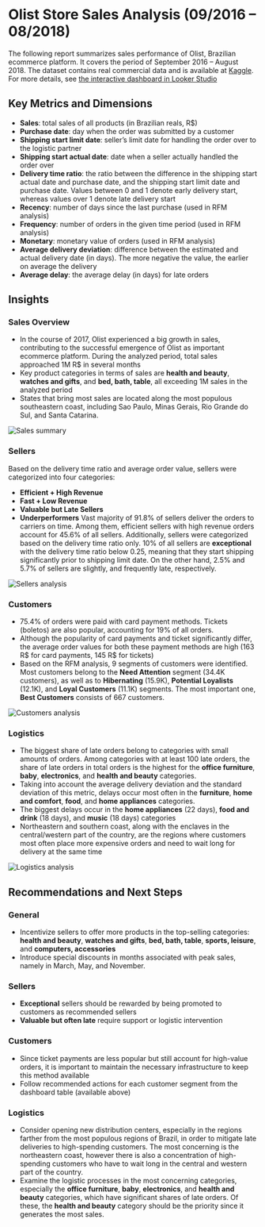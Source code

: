 # Olist Store Sales Analysis (09/2016 – 08/2018)
The following report summarizes sales performance of Olist, Brazilian ecommerce platform. It covers the period of September 2016 – August 2018. The dataset contains real commercial data and is available at [Kaggle]( https://www.kaggle.com/datasets/olistbr/brazilian-ecommerce/data?select=olist_customers_dataset.csv). 
For more details, see [the interactive dashboard in Looker Studio]( https://lookerstudio.google.com/s/pL6ogt9hjes)

## Key Metrics and Dimensions
- **Sales**: total sales of all products (in Brazilian reals, R$)
- **Purchase date**: day when the order was submitted by a customer
- **Shipping start limit date**: seller’s limit date for handling the order over to the logistic partner
- **Shipping start actual date**: date when a seller actually handled the order over
- **Delivery time ratio**: the ratio between the difference in the shipping start actual date and purchase date, and the shipping start limit date and purchase date. Values between 0 and 1 denote early delivery start, whereas values over 1 denote late delivery start
- **Recency**: number of days since the last purchase (used in RFM analysis)
- **Frequency**: number of orders in the given time period (used in RFM analysis)
- **Monetary**: monetary value of orders (used in RFM analysis)
- **Average delivery deviation**: difference between the estimated and actual delivery date (in days). The more negative the value, the earlier on average the delivery
- **Average delay**: the average delay (in days) for late orders

## Insights
### Sales Overview
- In the course of 2017, Olist experienced a big growth in sales, contributing to the successful emergence of Olist as important ecommerce platform. During the analyzed period, total sales approached 1M R$ in several months
- Key product categories in terms of sales are **health and beauty**, **watches and gifts**, and **bed, bath, table**, all exceeding 1M sales in the analyzed period
- States that bring most sales are located along the most populous southeastern coast, including Sao Paulo, Minas Gerais, Rio Grande do Sul, and Santa Catarina.

![Sales summary](Olist_summary.jpg)

### Sellers
Based on the delivery time ratio and average order value, sellers were categorized into four categories:
- **Efficient + High Revenue**
- **Fast + Low Revenue**
- **Valuable but Late Sellers**
- **Underperformers**
Vast majority of 91.8% of sellers deliver the orders to carriers on time. Among them, efficient sellers with high revenue orders account for 45.6% of all sellers.
Additionally, sellers were categorized based on the delivery time ratio only. 10% of all sellers are **exceptional** with the delivery time ratio below 0.25, meaning that they start shipping significantly prior to shipping limit date. On the other hand, 2.5% and 5.7% of sellers are slightly, and frequently late, respectively.

![Sellers analysis](Olist_sellers.jpg)

### Customers
- 75.4% of orders were paid with card payment methods. Tickets (boletos) are also popular, accounting for 19% of all orders.
- Although the popularity of card payments and ticket significantly differ, the average order values for both these payment methods are high (163 R$ for card payments, 145 R$ for tickets)
- Based on the RFM analysis, 9 segments of customers were identified. Most customers belong to the **Need Attention** segment (34.4K customers), as well as to **Hibernating** (15.9K), **Potential Loyalists** (12.1K), and **Loyal Customers** (11.1K) segments. The most important one, **Best Customers** consists of 667 customers.

![Customers analysis](Olist_customers.jpg)

### Logistics
- The biggest share of late orders belong to categories with small amounts of orders. Among categories with at least 100 late orders, the share of late orders in total orders is the highest for the **office furniture**, **baby**, **electronics**, and **health and beauty** categories.
- Taking into account the average delivery deviation and the standard deviation of this metric, delays occur most often in the **furniture**, **home and comfort**, **food**, and **home appliances** categories.
- The biggest delays occur in the **home appliances** (22 days), **food and drink** (18 days), and **music** (18 days) categories
- Northeastern and southern coast, along with the enclaves in the central/western part of the country, are the regions where customers most often place more expensive orders and need to wait long for delivery at the same time

![Logistics analysis](Olist_logistics.jpg)

## Recommendations and Next Steps
### General
- Incentivize sellers to offer more products in the top-selling categories: **health and beauty**, **watches and gifts**, **bed, bath, table**, **sports, leisure**, and **computers, accessories**
- Introduce special discounts in months associated with peak sales, namely in March, May, and November.

### Sellers
- **Exceptional** sellers should be rewarded by being promoted to customers as recommended sellers
- **Valuable but often late** require support or logistic intervention

### Customers
- Since ticket payments are less popular but still account for high-value orders, it is important to maintain the necessary infrastructure to keep this method available
- Follow recommended actions for each customer segment from the dashboard table (available above)

### Logistics
- Consider opening new distribution centers, especially in the regions farther from the most populous regions of Brazil, in order to mitigate late deliveries to high-spending customers. The most concerning is the northeastern coast, however there is also a concentration of high-spending customers who have to wait long in the central and western part of the country.
- Examine the logistic processes in the most concerning categories, especially the **office furniture**, **baby**, **electronics**, and **health and beauty** categories, which have significant shares of late orders. Of these, the **health and beauty** category should be the priority since it generates the most sales.
